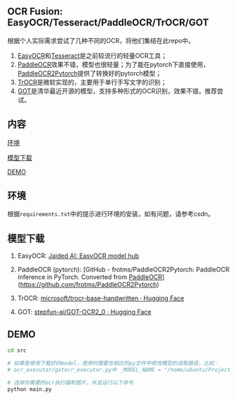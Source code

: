 ## OCR Fusion: EasyOCR/Tesseract/PaddleOCR/TrOCR/GOT

根据个人实际需求尝试了几种不同的OCR，将他们集结在此repo中。

1. [EasyOCR](https://github.com/JaidedAI/EasyOCR)和[Tesseract](https://github.com/tesseract-ocr/tesseract)是之前较流行的轻量OCR工具；
2. [PaddleOCR](https://github.com/PaddlePaddle/PaddleOCR)效果不错，模型也很轻量；为了能在pytorch下直接使用，[PaddleOCR2Pytorch](https://github.com/frotms/PaddleOCR2Pytorch)提供了转换好的pytorch模型；
3. [TrOCR](https://github.com/microsoft/unilm/tree/master/trocr)是微软实现的，主要用于单行手写文字的识别；
4. [GOT](https://github.com/Ucas-HaoranWei/GOT-OCR2.0)是清华最近开源的模型，支持多种形式的OCR识别，效果不错，推荐尝试。

## 内容

[环境](#环境)

[模型下载](#模型下载)

[DEMO](#DEMO)

## 环境

根据`requirements.txt`中的提示进行环境的安装，如有问题，请参考csdn。

## 模型下载

1. EasyOCR: [Jaided AI: EasyOCR model hub](https://www.jaided.ai/easyocr/modelhub/)

2. PaddleOCR (pytorch): [GitHub - frotms/PaddleOCR2Pytorch: PaddleOCR inference in PyTorch. Converted from [PaddleOCR](https://github.com/PaddlePaddle/PaddleOCR)](https://github.com/frotms/PaddleOCR2Pytorch)

3. TrOCR: [microsoft/trocr-base-handwritten · Hugging Face](https://huggingface.co/microsoft/trocr-base-handwritten)

4. GOT: [stepfun-ai/GOT-OCR2_0 · Hugging Face](https://huggingface.co/stepfun-ai/GOT-OCR2_0)

## DEMO

```bash
cd src

# 如果是使用下载好的model，使用时需要在相应的py文件中修改模型的读取路径，比如：
# ocr_executor/gotocr_executor.py中 _MODEL_NAME = "/home/ubuntu/Projects_ubuntu/GOT_weights/"修改为你自己的本地路径

# 选择你需要的ocr执行器和图片，并且运行以下命令
python main.py
```
